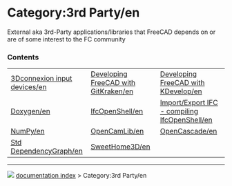 # Category:3rd Party/en
External aka 3rd-Party applications/libraries that FreeCAD depends on or are of some interest to the FC community

### Contents

|     |     |     |
| --- | --- | --- |
| [3Dconnexion input devices/en](3Dconnexion_input_devices/en.md) | [Developing FreeCAD with GitKraken/en](Developing_FreeCAD_with_GitKraken/en.md) | [Developing FreeCAD with KDevelop/en](Developing_FreeCAD_with_KDevelop/en.md) |
| [Doxygen/en](Doxygen/en.md) | [IfcOpenShell/en](IfcOpenShell/en.md) | [Import/Export IFC - compiling IfcOpenShell/en](Import/Export_IFC_-_compiling_IfcOpenShell/en.md) |
| [NumPy/en](NumPy/en.md) | [OpenCamLib/en](OpenCamLib/en.md) | [OpenCascade/en](OpenCascade/en.md) |
| [Std DependencyGraph/en](Std_DependencyGraph/en.md) | [SweetHome3D/en](SweetHome3D/en.md) |



---
![](images/Button_right.svg) [documentation index](../README.md) > Category:3rd Party/en

